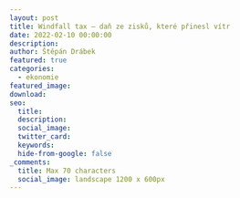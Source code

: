```yaml
---
layout: post
title: Windfall tax – daň ze zisků, které přinesl vítr
date: 2022-02-10 00:00:00
description:
author: Štěpán Drábek
featured: true
categories:
  - ekonomie
featured_image:
download:
seo:
  title:
  description:
  social_image:
  twitter_card:
  keywords:
  hide-from-google: false
_comments:
  title: Max 70 characters
  social_image: landscape 1200 x 600px
---
```


